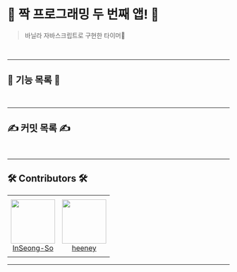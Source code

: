 # 👋 짝 프로그래밍 두 번째 앱! 👋
> 바닐라 자바스크립트로 구현한 타이머🤩

<br>
<hr>

## 📜 기능 목록 📜

<br>
<hr>

## ✍️ 커밋 목록 ✍️

<br>
<hr>

## 🛠 Contributors 🛠

<table>
  <tr height="140px">
    <td align="center">
      <a href="https://github.com/InSeong-So"><img height="100px" width="100px" src="https://avatars.githubusercontent.com/u/18283006?v=4"/></a>
      <br />
      <a href="https://github.com/InSeong-So">InSeong-So</a>
    </td>
    <td align="center">
      <a href="https://github.com/programmer-heeney"><img height="100px" width="100px" src="https://avatars.githubusercontent.com/u/66028045?v=4"/></a>
      <br />
      <a href="https://github.com/programmer-heeney">heeney</a>
    </td>
  </tr>
</table>

<hr>